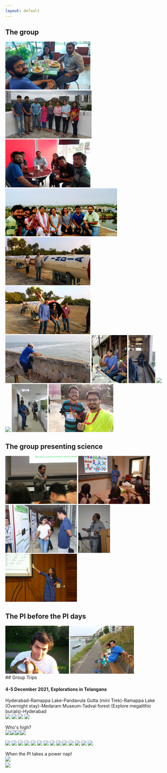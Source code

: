 ```yaml
---
layout: default
---
```

## The group
<img src="assets/img/sandwich.png"  height="150">
<img src="assets/img/transit.png"  height="150">
<img src="assets/img/IMG_20170801_162422.jpg"  height="150">     
<img src="assets/img/IMG-20180707-WA0002.jpg"  height="150">
<img src="assets/img/IMG-20181229-WA0012.jpg"  height="150">
<img src="assets/img/IMG-20181229-WA0014.jpg"  height="150">
<img src="assets/img/20181223_161551.jpg"  height="150">
<img src="assets/img/sab2.jpeg"  height="150">
<img src="assets/img/20190224_161103.jpg"  height="150">
<img src="assets/img/20200222_182353.jpg"  height="150">
<img src="assets/img/kicker.gif"  height="150">
<img src="assets/img/lockdown.jpeg"  height="150">
<img src="assets/img/runnersclub.jpg"  height="150">

<br>

## The group presenting science
<img src="assets/img/IMG_3314.JPG"  height="150">
<img src="assets/img/sab.jpeg"  height="150">
<img src="assets/img/mumbai.jpeg"  height="150">
<img src="assets/img/raghu1.jpg"  height="150">
<img src="assets/img/pra.jpeg"  height="150">

<br>

## The PI before the PI days
<img src="assets/img/100_6520.JPG"  height="150">
<img src="assets/img/20140609_190650.jpg"  height="150">

<br>
## Group Trips    

#### 4-5 December 2021, Explorations in Telangana    
Hyderabad-Ramappa Lake-Pandavula Gutta (mini Trek)-Ramappa Lake (Overnight stay)-Medaram Museum-Tadvai forest (Explore megalithic burials)-Hyderabad   
<img src="assets/img/trip2021dec/IMG_20211204_064414.jpg"  height="150">
<img src="assets/img/trip2021dec/IMG_20211204_131904.jpg"  height="150">
<img src="assets/img/trip2021dec/IMG_20211204_130423.jpg"  height="150">
<img src="assets/img/trip2021dec/IMG_20211204_105144.jpg"  height="150">

Who's high?      
<img src="assets/img/trip2021dec/IMG_20211204_121533.jpg"  height="150"><img src="assets/img/trip2021dec/IMG_20211204_121617.jpg"  height="150"><img src="assets/img/trip2021dec/IMG_20211204_121715.jpg"  height="150"><img src="assets/img/trip2021dec/IMG_20211204_121910.jpg"  height="150">      

<img src="assets/img/trip2021dec/IMG_20211204_122611.jpg"  height="150">  
<img src="assets/img/trip2021dec/IMG_20211204_141210.jpg"  height="150">  
<img src="assets/img/trip2021dec/IMG_20211204_141416.jpg"  height="150">  
<img src="assets/img/trip2021dec/IMG_20211204_174110.jpg"  height="150">  
<img src="assets/img/trip2021dec/IMG_20211205_063833.jpg"  height="150">  
<img src="assets/img/trip2021dec/IMG_20211205_063859.jpg"  height="150">  
<img src="assets/img/trip2021dec/IMG_20211205_063906.jpg"  height="150">
<img src="assets/img/trip2021dec/IMG_20211205_080749.jpg"  height="150"> 
<img src="assets/img/trip2021dec/IMG_20211205_083433.jpg"  height="150">  
<img src="assets/img/trip2021dec/IMG_20211205_084750.jpg"  height="150">  
<img src="assets/img/trip2021dec/IMG_20211205_085131.jpg"  height="150">  
<img src="assets/img/trip2021dec/IMG_20211205_124845.jpg"  height="150">  
<img src="assets/img/trip2021dec/IMG_20211205_125341.jpg"  height="150">  
<img src="assets/img/trip2021dec/IMG_20211205_125546.jpg"  height="150"> 

When the PI takes a power nap!    
<img src="assets/img/trip2021dec/IMG_20211205_152138.jpg"  height="150">  
<img src="assets/img/trip2021dec/IMG_20211205_152252.jpg"  height="150">  




